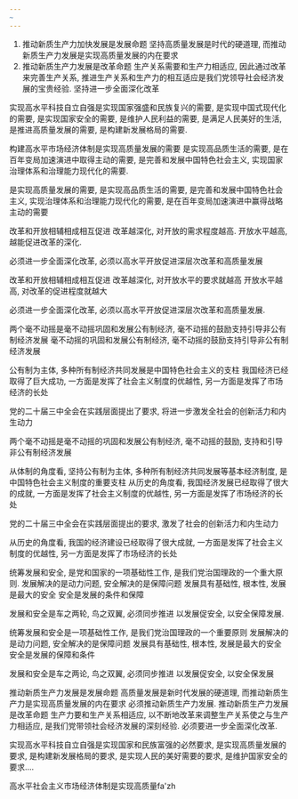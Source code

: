 ```yaml
---
~
---
```


1. 推动新质生产力加快发展是发展命题
坚持高质量发展是时代的硬道理, 而推动新质生产力发展是实现高质量发展的内在要求
2. 推动新质生产力发展是改革命题
生产关系需要和生产力相适应, 因此通过改革来完善生产关系, 推进生产关系和生产力的相互适应是我们党领导社会经济发展的宝贵经验.
坚持进一步全面深化改革

实现高水平科技自立自强是实现国家强盛和民族复兴的需要, 是实现中国式现代化的需要, 是实现国家安全的需要, 是维护人民利益的需要, 是满足人民美好的生活, 是推进高质量发展的需要, 是构建新发展格局的需要.

构建高水平市场经济体制是实现高质量发展的需要
是实现高品质生活的需要, 是在百年变局加速演进中取得主动的需要, 是完善和发展中国特色社会主义, 实现国家治理体系和治理能力现代化的需要.

是实现高质量发展的需要, 是实现高品质生活的需要, 是完善和发展中国特色社会主义, 实现治理体系和治理能力现代化的需要, 是在百年变局加速演进中赢得战略主动的需要

改革和开放相辅相成相互促进
改革越深化, 对开放的需求程度越高.
开放水平越高, 越能促进改革的深化.

必须进一步全面深化改革, 必须以高水平开放促进深层次改革和高质量发展

改革和开放相辅相成相互促进
改革越深化, 对开放水平的要求就越高
开放水平越高, 对改革的促进程度就越大

必须进一步全面深化改革, 必须以高水平开放促进深层次改革和高质量发展.

两个毫不动摇是毫不动摇巩固和发展公有制经济, 毫不动摇的鼓励支持引导非公有制经济发展
毫不动摇的巩固和发展公有制经济, 毫不动摇的鼓励支持引导非公有制经济发展

公有制为主体, 多种所有制经济共同发展是中国特色社会主义的支柱
我国经济已经取得了巨大成功, 一方面是发挥了社会主义制度的优越性, 另一方面是发挥了市场经济的长处

党的二十届三中全会在实践层面提出了要求, 将进一步激发全社会的创新活力和内生动力

两个毫不动摇是毫不动摇的巩固和发展公有制经济, 毫不动摇的鼓励, 支持和引导非公有制经济发展

从体制的角度看, 坚持公有制为主体, 多种所有制经济共同发展等基本经济制度, 是中国特色社会主义制度的重要支柱
从历史的角度看, 我国经济发展已经取得了很大的成就, 一方面是发挥了社会主义制度的优越性, 另一方面是发挥了市场经济的长处

党的二十届三中全会在实践层面提出的要求, 激发了社会的创新活力和内生动力

从历史的角度看, 我国的经济建设已经取得了很大成就, 一方面是发挥了社会主义制度的优越性, 另一方面是发挥了市场经济的长处

统筹发展和安全, 是党和国家的一项基础性工作, 是我们党治国理政的一个重大原则.
发展解决的是动力问题, 安全解决的是保障问题
发展具有基础性, 根本性, 发展是最大的安全
安全是发展的条件和保障

发展和安全是车之两轮, 鸟之双翼, 必须同步推进
以发展促安全, 以安全保障发展.

统筹发展和安全是一项基础性工作, 是我们党治国理政的一个重要原则
发展解决的是动力问题, 安全解决的是保障问题
发展具有基础性, 根本性, 发展是最大的安全
安全是发展的保障和条件

发展和安全是车之两论, 鸟之双翼, 必须同步推进
以发展促安全, 以安全保发展

推动新质生产力发展是发展命题
高质量发展是新时代发展的硬道理, 而推动新质生产力是实现高质量发展的内在要求
必须推动新质生产力发展.
推动新质生产力发展是改革命题
生产力要和生产关系相适应, 以不断地改革来调整生产关系使之与生产力相适应, 是我们党带领社会经济发展的深刻经验.
必须要进一步全面深化改革.

实现高水平科技自立自强是实现国家和民族富强的必然要求, 是实现高质量发展的要求, 是构建新发展格局的要求, 是实现人民的美好需要的要求, 是维护国家安全的要求....


高水平社会主义市场经济体制是实现高质量fa'zh